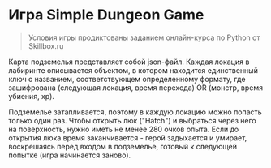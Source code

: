 Игра Simple Dungeon Game
=============================

> Условия игры продиктованы заданием онлайн-курса по Python от Skillbox.ru

Карта подземелья представляет собой json-файл. Каждая локация в лабиринте описывается объектом, 
в котором находится единственный ключ с названием, 
соответствующем определенному формату, где зашифрована (следующая локация, время перехода) OR (монстр, время убиения, xp).

Подземелье затапливается, поэтому в каждую локацию можно попасть только один раз.
Чтобы открыть люк ("Hatch") и выбраться через него на поверхность, нужно иметь не менее 280 очков опыта.
Если до открытия люка время заканчивается - герой задыхается и умирает, воскрешаясь перед входом в подземелье,
готовый к следующей попытке (игра начинается заново).
